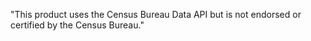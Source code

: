 "This product uses the Census Bureau Data API but is not endorsed or certified by the Census Bureau."
